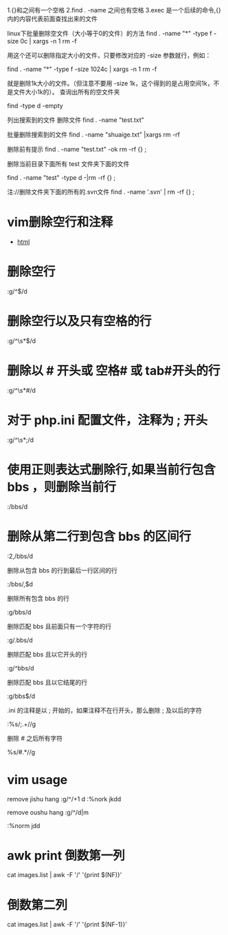 1.{}和之间有一个空格 
2.find . -name 之间也有空格 
3.exec 是一个后续的命令,{}内的内容代表前面查找出来的文件

 
linux下批量删除空文件（大小等于0的文件）的方法
find . -name "*" -type f -size 0c | xargs -n 1 rm -f

用这个还可以删除指定大小的文件，只要修改对应的 -size 参数就行，例如：

find . -name "*" -type f -size 1024c | xargs -n 1 rm -f

   

就是删除1k大小的文件。（但注意不要用 -size 1k，这个得到的是占用空间1k，不是文件大小1k的）。
查询出所有的空文件夹

find -type d -empty

列出搜索到的文件  删除文件
find . -name "test.txt" 

     
批量删除搜索到的文件 
find . -name "shuaige.txt" |xargs rm -rf

删除前有提示 
find . -name "test.txt" -ok rm -rf {} ;  

删除当前目录下面所有 test 文件夹下面的文件 

find . -name "test" -type d -|rm -rf {} ;

注://删除文件夹下面的所有的.svn文件
find . -name '.svn' | rm -rf {} ;


# vim删除空行和注释
* [html](http://jpuyy.com/2015/06/vim-delete-lines-using-regexp.html)

# 删除空行

:g/^$/d

# 删除空行以及只有空格的行

:g/^\s*$/d

# 删除以 # 开头或 空格# 或 tab#开头的行

:g/^\s*#/d

# 对于 php.ini 配置文件，注释为 ; 开头

:g/^\s*;/d

# 使用正则表达式删除行,如果当前行包含 bbs ，则删除当前行

:/bbs/d

# 删除从第二行到包含 bbs 的区间行

:2,/bbs/d

删除从包含 bbs 的行到最后一行区间的行

:/bbs/,$d

删除所有包含 bbs 的行

:g/bbs/d

删除匹配 bbs 且前面只有一个字符的行

:g/.bbs/d

删除匹配 bbs 且以它开头的行

:g/^bbs/d

删除匹配 bbs 且以它结尾的行

:g/bbs$/d

.ini 的注释是以 ; 开始的，如果注释不在行开头，那么删除 ; 及以后的字符

:%s/\;.\+//g

删除 # 之后所有字符

%s/\#.*//g

# vim usage

remove jishu hang
:g/^/+1 d
:%nork jkdd


remove oushu hang
:g/^/d|m

:%norm jdd

# awk print 倒数第一列
cat images.list | awk -F '/' '{print $(NF)}'
# 倒数第二列
cat images.list | awk -F '/' '{print $(NF-1)}'
